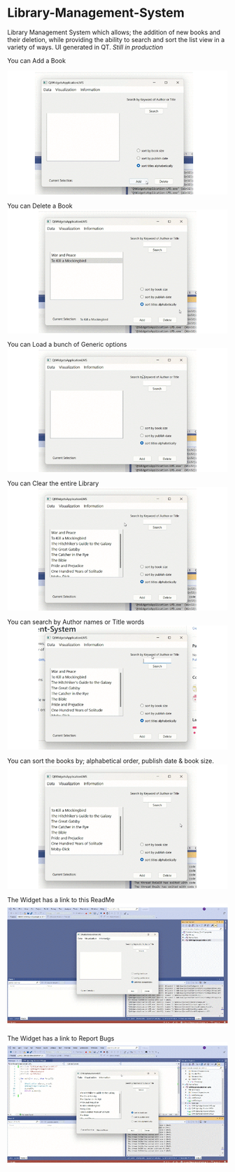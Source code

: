 # Library-Management-System
Library Management System which allows; the addition of new books and their deletion,  while providing the ability to search and sort the list view in a variety of ways.
UI generated in QT. *Still in production*

You can Add a Book

![](https://github.com/cchandel-dev/Library-Management-System/blob/main/demo_gifs/addbook.gif)

You can Delete a Book
![](https://github.com/cchandel-dev/Library-Management-System/blob/main/demo_gifs/deletebook.gif)

You can Load a bunch of Generic options
![](https://github.com/cchandel-dev/Library-Management-System/blob/main/demo_gifs/loadbooks.gif)

You can Clear the entire Library
![](https://github.com/cchandel-dev/Library-Management-System/blob/main/demo_gifs/clearbook.gif)

You can search by Author names or Title words
![](https://github.com/cchandel-dev/Library-Management-System/blob/main/demo_gifs/search.gif)

You can sort the books by; alphabetical order, publish date & book size.
![](https://github.com/cchandel-dev/Library-Management-System/blob/main/demo_gifs/sort.gif)

The Widget has a link to this ReadMe
![](https://github.com/cchandel-dev/Library-Management-System/blob/main/demo_gifs/readme.gif)

The Widget has a link to Report Bugs 
![](https://github.com/cchandel-dev/Library-Management-System/blob/main/demo_gifs/reportbug.gif)
